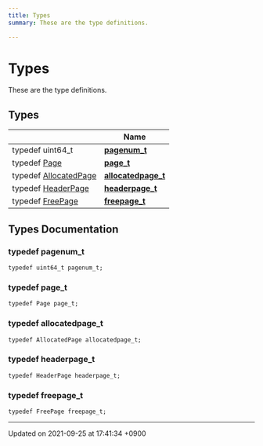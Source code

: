 ```yaml
---
title: Types
summary: These are the type definitions. 

---
```


# Types

These are the type definitions. 

## Types

|                | Name           |
| -------------- | -------------- |
| typedef uint64_t | **[pagenum_t](Modules/group__Type.md#typedef-pagenum-t)**  |
| typedef [Page](Classes/structPage.md) | **[page_t](Modules/group__Type.md#typedef-page-t)**  |
| typedef [AllocatedPage](Classes/structAllocatedPage.md) | **[allocatedpage_t](Modules/group__Type.md#typedef-allocatedpage-t)**  |
| typedef [HeaderPage](Classes/structHeaderPage.md) | **[headerpage_t](Modules/group__Type.md#typedef-headerpage-t)**  |
| typedef [FreePage](Classes/structFreePage.md) | **[freepage_t](Modules/group__Type.md#typedef-freepage-t)**  |

## Types Documentation

### typedef pagenum_t

```
typedef uint64_t pagenum_t;
```


### typedef page_t

```
typedef Page page_t;
```


### typedef allocatedpage_t

```
typedef AllocatedPage allocatedpage_t;
```


### typedef headerpage_t

```
typedef HeaderPage headerpage_t;
```


### typedef freepage_t

```
typedef FreePage freepage_t;
```







-------------------------------

Updated on 2021-09-25 at 17:41:34 +0900